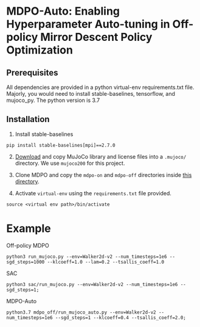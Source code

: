 # MDPO-Auto: Enabling Hyperparameter Auto-tuning in Off-policy Mirror Descent Policy Optimization

## Prerequisites
All dependencies are provided in a python virtual-env requirements.txt file. Majorly, you would need to install stable-baselines, tensorflow, and mujoco_py.
The python version is 3.7

## Installation

1. Install stable-baselines
~~~
pip install stable-baselines[mpi]==2.7.0
~~~

2. [Download](https://www.roboti.us/index.html) and copy MuJoCo library and license files into a `.mujoco/` directory. We use `mujoco200` for this project.

3. Clone MDPO and copy the `mdpo-on` and `mdpo-off` directories inside [this directory](https://github.com/hill-a/stable-baselines/tree/master/stable_baselines).


4. Activate `virtual-env` using the `requirements.txt` file provided.
~~~
source <virtual env path>/bin/activate
~~~

# Example

Off-policy MDPO
~~~
python3 run_mujoco.py --env=Walker2d-v2 --num_timesteps=1e6 --sgd_steps=1000 --klcoeff=1.0 --lam=0.2 --tsallis_coeff=1.0
~~~

SAC
~~~
python3 sac/run_mujoco.py --env=Walker2d-v2 --num_timesteps=1e6 --sgd_steps=1;
~~~

MDPO-Auto
~~~
python3.7 mdpo_off/run_mujoco_auto.py --env=Walker2d-v2 --num_timesteps=1e6 --sgd_steps=1 --klcoeff=0.4 --tsallis_coeff=2.0; 

~~~
